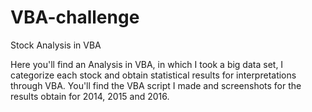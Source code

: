 # VBA-challenge
Stock Analysis in VBA

Here you'll find an Analysis in VBA, in which I took a big data set, I categorize each stock and obtain statistical results for interpretations through VBA. 
You'll find the VBA script I made and screenshots for the results obtain for 2014, 2015 and 2016.
